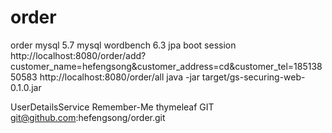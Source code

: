 # order
order
mysql 5.7
mysql wordbench 6.3
jpa
boot
session
http://localhost:8080/order/add?customer_name=hefengsong&customer_address=cd&customer_tel=18513850583
http://localhost:8080/order/all
java -jar target/gs-securing-web-0.1.0.jar

UserDetailsService 
Remember-Me
thymeleaf
GIT
git@github.com:hefengsong/order.git